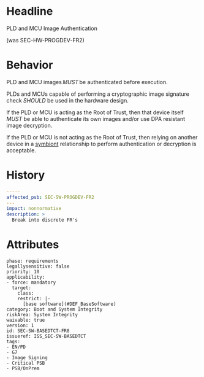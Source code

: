 # Headline 
PLD and MCU Image Authentication 

(was SEC-HW-PROGDEV-FR2)

# Behavior
PLD and MCU images _MUST_ be authenticated before execution. 

PLDs and MCUs capable of performing a cryptographic image signature check _SHOULD_ be used in the hardware design. 

If the PLD or MCU is acting as the Root of Trust, then that device itself _MUST_ be able to authenticate its own images and/or use DPA resistant image decryption. 

If the PLD or MCU is not acting as the Root of Trust, then relying on another device in a [symbiont](#DEF_SymbiontDevice) relationship to perform authentication or decryption is acceptable. 


# History

```yaml
-----
affected_psb: SEC-SW-PROGDEV-FR2
---
impact: nonnormative
description: >
  Break into discrete FR's

```

# Attributes

    phase: requirements
    legallysensitive: false
    priority: 10
    applicability:
    - force: mandatory
      target:
        class: 
        restrict: |-
          [base software](#DEF_BaseSoftware)
    category: Boot and System Integrity
    riskArea: System Integrity
    waivable: true
    version: 1
    id: SEC-SW-BASEDTCT-FR8
    issueref: ISS_SEC-SW-BASEDTCT
    tags:
    - EN/PD
    - G7
    - Image Signing
    - Critical PSB
    - PSB/OnPrem

